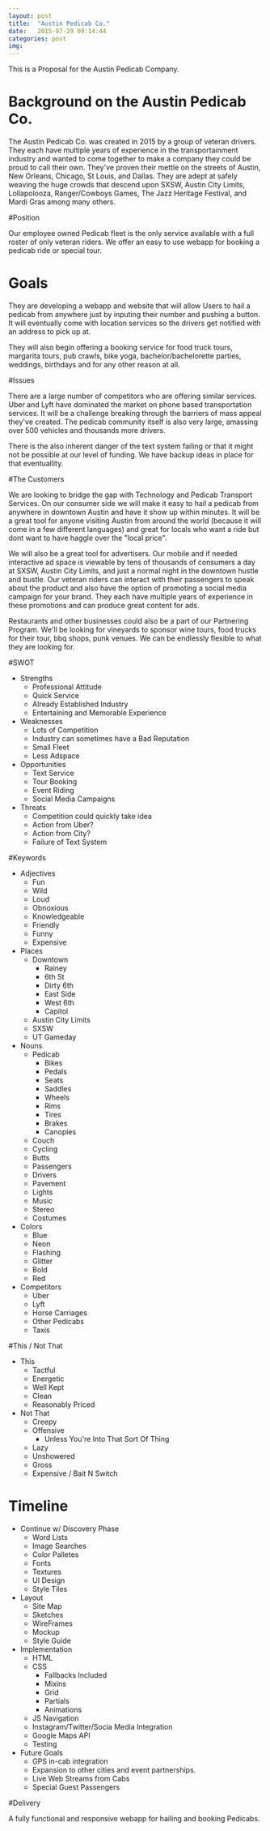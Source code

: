 ```yaml
---
layout: post
title:  "Austin Pedicab Co."
date:   2015-07-29 09:14:44
categories: post
img: 
---
```


This is a Proposal for the Austin Pedicab Company.
<!-- more! -->

# Background on the Austin Pedicab Co.

The Austin Pedicab Co. was created in 2015 by a group of veteran drivers. They each have multiple years of experience in the transportainment industry and wanted to come together to make a company they could be proud to call their own. They've proven their mettle on the streets of Austin, New Orleans, Chicago, St Louis, and Dallas. They are adept at safely weaving the huge crowds that descend upon SXSW, Austin City Limits, Lollapolooza, Ranger/Cowboys Games, The Jazz Heritage Festival, and Mardi Gras among many others.

#Position

Our employee owned Pedicab fleet is the only service available with a full roster of only veteran riders. We offer an easy to use webapp for booking a pedicab ride or special tour. 

# Goals

They are developing a webapp and website that will allow Users to hail a pedicab from anywhere just by inputing their number and pushing a button. It will eventually come with location services so the drivers get notified with an address to pick up at. 

They will also begin offering a booking service for food truck tours, margarita tours, pub crawls, bike yoga, bachelor/bachelorette parties, weddings, birthdays and for any other reason at all. 

#Issues

There are a large number of competitors who are offering similar services. Uber and Lyft have dominated the market on phone based transportation services. It will be a challenge breaking through the barriers of mass appeal they've created. The pedicab community itself is also very large, amassing over 500 vehicles and thousands more drivers. 

There is the also inherent danger of the text system failing or that it might not be possible at our level of funding. We have backup ideas in place for that eventuallity. 

#The Customers

We are looking to bridge the gap with Technology and Pedicab Transport Services. On our consumer side we will make it easy to hail a pedicab from anywhere in downtown Austin and have it show up within minutes. It will be a great tool for anyone visiting Austin from around the world (because it will come in a few different languages) and great for locals who want a ride but dont want to have haggle over the "local price".

We will also be a great tool for advertisers. Our mobile and if needed interactive ad space is viewable by tens of thousands of consumers a day at SXSW, Austin City Limits, and just a normal night in the downtown hustle and bustle. Our veteran riders can interact with their passengers to speak about the product and also have the option of promoting a social media campaign for your brand. They each have multiple years of experience in these promotions and can produce great content for ads.

Restaurants and other businesses could also be a part of our Partnering Program. We'll be looking for vineyards to sponsor wine tours, food trucks for their tour, bbq shops, punk venues. We can be endlessly flexible to what they are looking for. 

#SWOT

- Strengths
    + Professional Attitude
    + Quick Service
    + Already Established Industry
    + Entertaining and Memorable Experience
- Weaknesses
    + Lots of Competition
    + Industry can sometimes have a Bad Reputation
    + Small Fleet
    + Less Adspace
- Opportunities
    + Text Service
    + Tour Booking
    + Event Riding
    + Social Media Campaigns
- Threats
    + Competition could quickly take idea
    + Action from Uber?
    + Action from City?
    + Failure of Text System

#Keywords

- Adjectives
    + Fun
    + Wild
    + Loud
    + Obnoxious
    + Knowledgeable
    + Friendly
    + Funny
    + Expensive
- Places
    + Downtown
        * Rainey
        * 6th St
        * Dirty 6th
        * East Side
        * West 6th 
        * Capitol
    + Austin City Limits
    + SXSW
    + UT Gameday
- Nouns
    + Pedicab
        * Bikes
        * Pedals
        * Seats
        * Saddles
        * Wheels
        * Rims
        * Tires
        * Brakes
        * Canopies
    + Couch
    + Cycling
    + Butts
    + Passengers
    + Drivers
    + Pavement
    + Lights
    + Music
    + Stereo
    + Costumes
- Colors
    + Blue
    + Neon
    + Flashing
    + Glitter
    + Bold
    + Red
- Competitors
    + Uber
    + Lyft
    + Horse Carriages
    + Other Pedicabs
    + Taxis

#This / Not That

- This
    + Tactful
    + Energetic
    + Well Kept
    + Clean
    + Reasonably Priced
- Not That
    + Creepy
    + Offensive
        * Unless You're Into That Sort Of Thing
    + Lazy
    + Unshowered
    + Gross
    + Expensive / Bait N Switch

# Timeline


- Continue w/ Discovery Phase
    + Word Lists
    + Image Searches
    + Color Palletes
    + Fonts
    + Textures
    + UI Design
    + Style Tiles
- Layout
    + Site Map
    + Sketches
    + WireFrames
    + Mockup
    + Style Guide
- Implementation
    + HTML
    + CSS
        * Fallbacks Included
        * Mixins
        * Grid
        * Partials
        * Animations
    + JS Navigation
    + Instagram/Twitter/Socia Media Integration
    + Google Maps API
    + Testing
- Future Goals
    + GPS in-cab integration
    + Expansion to other cities and event partnerships.
    + Live Web Streams from Cabs
    + Special Guest Passengers

#Delivery

A fully functional and responsive webapp for hailing and booking Pedicabs.

